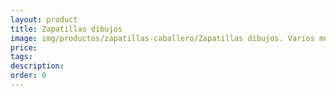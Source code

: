 ```yaml
---
layout: product
title: Zapatillas dibujos
image: img/productos/zapatillas-caballero/Zapatillas dibujos. Varios modelos a elegir
price: 
tags: 
description: 
order: 0
---
```

